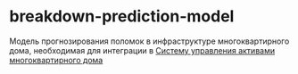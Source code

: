 # breakdown-prediction-model
Модель прогнозирования поломок в инфраструктуре многоквартирного дома, необходимая для интеграции в [Систему управления активами многоквартирного дома](https://github.com/SmartDwell/smartdwell-assets)
